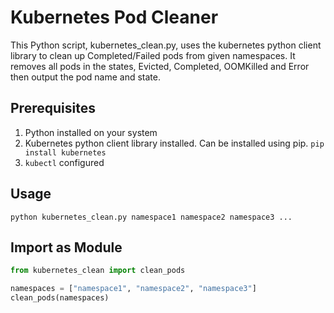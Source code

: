 # Kubernetes Pod Cleaner
This Python script, kubernetes_clean.py, uses the kubernetes python client library to clean up Completed/Failed pods from given namespaces. It removes all pods in the states, Evicted, Completed, OOMKilled and Error
then output the pod name and state.


## Prerequisites
1. Python installed on your system
2. Kubernetes python client library installed. Can be installed using pip.
```pip install kubernetes```
3. `kubectl` configured

## Usage
```python kubernetes_clean.py namespace1 namespace2 namespace3 ...```

## Import as Module
```python
from kubernetes_clean import clean_pods

namespaces = ["namespace1", "namespace2", "namespace3"]
clean_pods(namespaces)
```